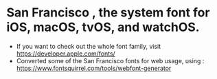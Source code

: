 # San Francisco , the system font for iOS, macOS, tvOS, and watchOS.



* If you want to check out the whole font family, visit https://developer.apple.com/fonts/
* Converted some of the San Francisco fonts for web usage, using : https://www.fontsquirrel.com/tools/webfont-generator